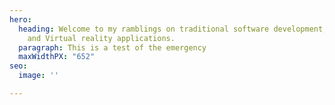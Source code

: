 ```yaml
---
hero:
  heading: Welcome to my ramblings on traditional software development, Augmented
    and Virtual reality applications.
  paragraph: This is a test of the emergency   
  maxWidthPX: "652"
seo:
  image: ''

---
```

